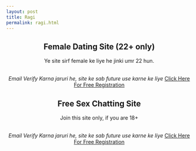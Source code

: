```yaml
---
layout: post
title: Ragi
permalink: ragi.html
---
```


<section class="main col col-lg-12 visible-xs">
<div class="jumbotron">
<center>
<h2>Female Dating Site (22+ only)</h2>
<p> Ye site sirf female ke liye he jinki umr 22 hun.<br/></p>
<br/><i>Email Verify Karna jaruri he, site ke sab future use karne ke liye</i>
<a class="btn btn-primary btn-lg" href="http://nbeatrk.com/mt/y224x2c484s233t224q2u234/&subid4=ragi" role="button" rel="nofollow"> Click Here For Free Registration </a><br/>
</center>
</div></section>
      
<section class="main col col-lg-12 visible-lg visible-md">
<div class="jumbotron">
<center>
<h2>Free Sex Chatting Site</h2>
<p>Join this site only, if you are 18+<br/></p>
<br/><i>Email Verify Karna jaruri he, site ke sab future use karne ke liye</i>
<a class="btn btn-primary btn-lg" href="http://cldadlt.com/?a=29307&c=73006&s1=" role="button" rel="nofollow"> Click Here For Free Registration</a><br/>
</center>
</div></section>






